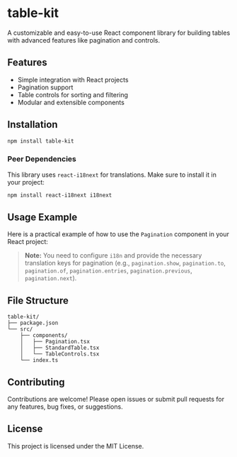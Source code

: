 # table-kit

A customizable and easy-to-use React component library for building tables with advanced features like pagination and controls.

## Features
- Simple integration with React projects
- Pagination support
- Table controls for sorting and filtering
- Modular and extensible components

## Installation

```bash
npm install table-kit
```

### Peer Dependencies

This library uses `react-i18next` for translations. Make sure to install it in your project:

```bash
npm install react-i18next i18next
```

## Usage Example

Here is a practical example of how to use the `Pagination` component in your React project:


> **Note:** You need to configure `i18n` and provide the necessary translation keys for pagination (e.g., `pagination.show`, `pagination.to`, `pagination.of`, `pagination.entries`, `pagination.previous`, `pagination.next`).

## File Structure

```
table-kit/
├── package.json
└── src/
    ├── components/
    │   ├── Pagination.tsx
    │   ├── StandardTable.tsx
    │   └── TableControls.tsx
    └── index.ts
```

## Contributing

Contributions are welcome! Please open issues or submit pull requests for any features, bug fixes, or suggestions.

## License

This project is licensed under the MIT License. 